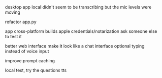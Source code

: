 desktop app local didn't seem to be transcribing but the mic levels were moving

refactor app.py

app
  cross-platform builds
  apple credentials/notarization
  ask someone else to test it

better web interface
  make it look like a chat interface
  optional typing instead of voice input

improve prompt caching

local
  test, try the questions
  tts


